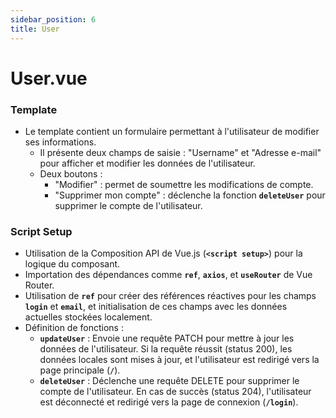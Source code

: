 ```yaml
---
sidebar_position: 6
title: User
---
```


# User.vue

### **Template**

- Le template contient un formulaire permettant à l'utilisateur de modifier ses informations.
    - Il présente deux champs de saisie : "Username" et "Adresse e-mail" pour afficher et modifier les données de l'utilisateur.
    - Deux boutons :
        - "Modifier" : permet de soumettre les modifications de compte.
        - "Supprimer mon compte" : déclenche la fonction **`deleteUser`** pour supprimer le compte de l'utilisateur.

### **Script Setup**

- Utilisation de la Composition API de Vue.js (**`<script setup>`**) pour la logique du composant.
- Importation des dépendances comme **`ref`**, **`axios`**, et **`useRouter`** de Vue Router.
- Utilisation de **`ref`** pour créer des références réactives pour les champs **`login`** et **`email`**, et initialisation de ces champs avec les données actuelles stockées localement.
- Définition de fonctions :
    - **`updateUser`** : Envoie une requête PATCH pour mettre à jour les données de l'utilisateur. Si la requête réussit (status 200), les données locales sont mises à jour, et l'utilisateur est redirigé vers la page principale (**`/`**).
    - **`deleteUser`** : Déclenche une requête DELETE pour supprimer le compte de l'utilisateur. En cas de succès (status 204), l'utilisateur est déconnecté et redirigé vers la page de connexion (**`/login`**).